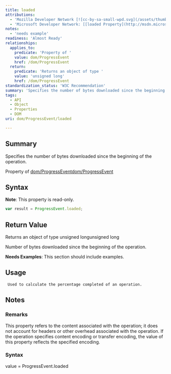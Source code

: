 ```yaml
---
title: loaded
attributions:
  - 'Mozilla Developer Network [![cc-by-sa-small-wpd.svg](/assets/thumb/8/8c/cc-by-sa-small-wpd.svg/120px-cc-by-sa-small-wpd.svg.png)](http://creativecommons.org/licenses/by-sa/3.0/us/): [[ProgressEvent.loaded](https://developer.mozilla.org/en-US/docs/Web/API/ProgressEvent.loaded) Article]'
  - 'Microsoft Developer Network: [[loaded Property](http://msdn.microsoft.com/en-us/library/ie/hh772355(v=vs.85).aspx) Article]'
notes:
  - 'needs example'
readiness: 'Almost Ready'
relationships:
  applies_to:
    predicate: 'Property of '
    value: dom/ProgressEvent
    href: /dom/ProgressEvent
  return:
    predicate: 'Returns an object of type '
    value: 'unsigned long'
    href: /dom/ProgressEvent
standardization_status: 'W3C Recommendation'
summary: 'Specifies the number of bytes downloaded since the beginning of the operation.'
tags:
  - API
  - Object
  - Properties
  - DOM
uri: dom/ProgressEvent/loaded

---
```

## Summary

Specifies the number of bytes downloaded since the beginning of the operation.

Property of [dom/ProgressEvent](/dom/ProgressEvent)[dom/ProgressEvent](/dom/ProgressEvent)

## Syntax

**Note**: This property is read-only.

``` js
var result = ProgressEvent.loaded;
```

## Return Value

Returns an object of type unsigned longunsigned long

Number of bytes downloaded since the beginning of the operation.

**Needs Examples**: This section should include examples.

## Usage

     Used to calculate the percentage completed of an operation.

## Notes

### Remarks

This property refers to the content associated with the operation; it does not account for headers or other overhead associated with the operation. If the operation specifies content encoding or transfer encoding, the value of this property reflects the specified encoding.

### Syntax

value = ProgressEvent.loaded
